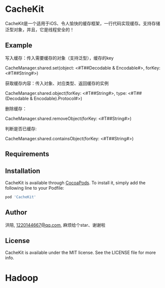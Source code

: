 # CacheKit
CacheKit是一个适用于iOS、令人愉快的缓存框架，一行代码实现缓存。支持存储泛型对象，并且，它是线程安全的！

## Example

写入缓存：传入需要缓存的对象（支持泛型），缓存的key

CacheManager.shared.set(object: <#T##Decodable & Encodable#>, forKey: <#T##String#>)

获取缓存内容：传入对象、对应类型、返回缓存的实例

CacheManager.shared.object(forKey: <#T##String#>, type: <#T##(Decodable & Encodable).Protocol#>)

删除缓存：

CacheManager.shared.removeObject(forKey: <#T##String#>)

判断是否已缓存:

CacheManager.shared.containsObject(forKey: <#T##String#>)

## Requirements

## Installation

CacheKit is available through [CocoaPods](https://cocoapods.org). To install
it, simply add the following line to your Podfile:

```ruby
pod 'CacheKit'
```

## Author

洪陪, 1220144667@qq.com, 麻烦给个star、谢谢啦

## License

CacheKit is available under the MIT license. See the LICENSE file for more info.
# Hadoop
